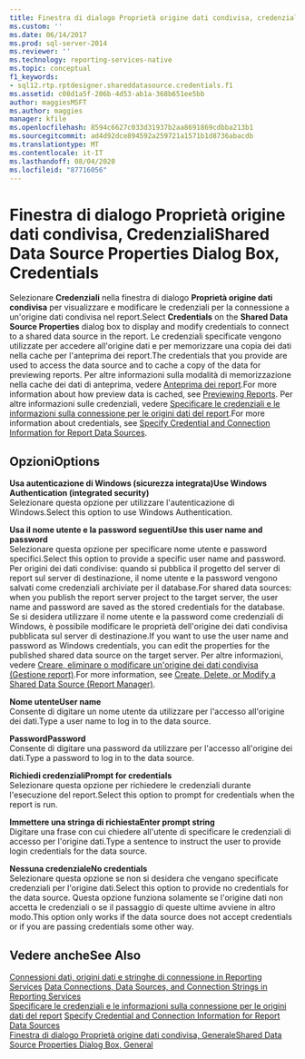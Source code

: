 ```yaml
---
title: Finestra di dialogo Proprietà origine dati condivisa, credenziali | Microsoft Docs
ms.custom: ''
ms.date: 06/14/2017
ms.prod: sql-server-2014
ms.reviewer: ''
ms.technology: reporting-services-native
ms.topic: conceptual
f1_keywords:
- sql12.rtp.rptdesigner.shareddatasource.credentials.f1
ms.assetid: c08d1a5f-206b-4d53-ab1a-368b651ee5bb
author: maggiesMSFT
ms.author: maggies
manager: kfile
ms.openlocfilehash: 8594c6627c033d31937b2aa8691869cdbba213b1
ms.sourcegitcommit: ad4d92dce894592a259721a1571b1d8736abacdb
ms.translationtype: MT
ms.contentlocale: it-IT
ms.lasthandoff: 08/04/2020
ms.locfileid: "87716056"
---
```

# <a name="shared-data-source-properties-dialog-box-credentials"></a><span data-ttu-id="868cb-102">Finestra di dialogo Proprietà origine dati condivisa, Credenziali</span><span class="sxs-lookup"><span data-stu-id="868cb-102">Shared Data Source Properties Dialog Box, Credentials</span></span>
  <span data-ttu-id="868cb-103">Selezionare **Credenziali** nella finestra di dialogo **Proprietà origine dati condivisa** per visualizzare e modificare le credenziali per la connessione a un'origine dati condivisa nel report.</span><span class="sxs-lookup"><span data-stu-id="868cb-103">Select **Credentials** on the **Shared Data Source Properties** dialog box to display and modify credentials to connect to a shared data source in the report.</span></span> <span data-ttu-id="868cb-104">Le credenziali specificate vengono utilizzate per accedere all'origine dati e per memorizzare una copia dei dati nella cache per l'anteprima dei report.</span><span class="sxs-lookup"><span data-stu-id="868cb-104">The credentials that you provide are used to access the data source and to cache a copy of the data for previewing reports.</span></span> <span data-ttu-id="868cb-105">Per altre informazioni sulla modalità di memorizzazione nella cache dei dati di anteprima, vedere [Anteprima dei report](reports/previewing-reports.md).</span><span class="sxs-lookup"><span data-stu-id="868cb-105">For more information about how preview data is cached, see [Previewing Reports](reports/previewing-reports.md).</span></span> <span data-ttu-id="868cb-106">Per altre informazioni sulle credenziali, vedere [Specificare le credenziali e le informazioni sulla connessione per le origini dati del report](report-data/specify-credential-and-connection-information-for-report-data-sources.md).</span><span class="sxs-lookup"><span data-stu-id="868cb-106">For more information about credentials, see [Specify Credential and Connection Information for Report Data Sources](report-data/specify-credential-and-connection-information-for-report-data-sources.md).</span></span>  
  
## <a name="options"></a><span data-ttu-id="868cb-107">Opzioni</span><span class="sxs-lookup"><span data-stu-id="868cb-107">Options</span></span>  
 <span data-ttu-id="868cb-108">**Usa autenticazione di Windows (sicurezza integrata)**</span><span class="sxs-lookup"><span data-stu-id="868cb-108">**Use Windows Authentication (integrated security)**</span></span>  
 <span data-ttu-id="868cb-109">Selezionare questa opzione per utilizzare l'autenticazione di Windows.</span><span class="sxs-lookup"><span data-stu-id="868cb-109">Select this option to use Windows Authentication.</span></span>  
  
 <span data-ttu-id="868cb-110">**Usa il nome utente e la password seguenti**</span><span class="sxs-lookup"><span data-stu-id="868cb-110">**Use this user name and password**</span></span>  
 <span data-ttu-id="868cb-111">Selezionare questa opzione per specificare nome utente e password specifici.</span><span class="sxs-lookup"><span data-stu-id="868cb-111">Select this option to provide a specific user name and password.</span></span> <span data-ttu-id="868cb-112">Per origini dei dati condivise: quando si pubblica il progetto del server di report sul server di destinazione, il nome utente e la password vengono salvati come credenziali archiviate per il database.</span><span class="sxs-lookup"><span data-stu-id="868cb-112">For shared data sources: when you publish the report server project to the target server, the user name and password are saved as the stored credentials for the database.</span></span> <span data-ttu-id="868cb-113">Se si desidera utilizzare il nome utente e la password come credenziali di Windows, è possibile modificare le proprietà dell'origine dei dati condivisa pubblicata sul server di destinazione.</span><span class="sxs-lookup"><span data-stu-id="868cb-113">If you want to use the user name and password as Windows credentials, you can edit the properties for the published shared data source on the target server.</span></span> <span data-ttu-id="868cb-114">Per altre informazioni, vedere [Creare, eliminare o modificare un'origine dei dati condivisa &#40;Gestione report&#41;](../../2014/reporting-services/create-delete-or-modify-a-shared-data-source-report-manager.md).</span><span class="sxs-lookup"><span data-stu-id="868cb-114">For more information, see [Create, Delete, or Modify a Shared Data Source &#40;Report Manager&#41;](../../2014/reporting-services/create-delete-or-modify-a-shared-data-source-report-manager.md).</span></span>  
  
 <span data-ttu-id="868cb-115">**Nome utente**</span><span class="sxs-lookup"><span data-stu-id="868cb-115">**User name**</span></span>  
 <span data-ttu-id="868cb-116">Consente di digitare un nome utente da utilizzare per l'accesso all'origine dei dati.</span><span class="sxs-lookup"><span data-stu-id="868cb-116">Type a user name to log in to the data source.</span></span>  
  
 <span data-ttu-id="868cb-117">**Password**</span><span class="sxs-lookup"><span data-stu-id="868cb-117">**Password**</span></span>  
 <span data-ttu-id="868cb-118">Consente di digitare una password da utilizzare per l'accesso all'origine dei dati.</span><span class="sxs-lookup"><span data-stu-id="868cb-118">Type a password to log in to the data source.</span></span>  
  
 <span data-ttu-id="868cb-119">**Richiedi credenziali**</span><span class="sxs-lookup"><span data-stu-id="868cb-119">**Prompt for credentials**</span></span>  
 <span data-ttu-id="868cb-120">Selezionare questa opzione per richiedere le credenziali durante l'esecuzione del report.</span><span class="sxs-lookup"><span data-stu-id="868cb-120">Select this option to prompt for credentials when the report is run.</span></span>  
  
 <span data-ttu-id="868cb-121">**Immettere una stringa di richiesta**</span><span class="sxs-lookup"><span data-stu-id="868cb-121">**Enter prompt string**</span></span>  
 <span data-ttu-id="868cb-122">Digitare una frase con cui chiedere all'utente di specificare le credenziali di accesso per l'origine dati.</span><span class="sxs-lookup"><span data-stu-id="868cb-122">Type a sentence to instruct the user to provide login credentials for the data source.</span></span>  
  
 <span data-ttu-id="868cb-123">**Nessuna credenziale**</span><span class="sxs-lookup"><span data-stu-id="868cb-123">**No credentials**</span></span>  
 <span data-ttu-id="868cb-124">Selezionare questa opzione se non si desidera che vengano specificate credenziali per l'origine dati.</span><span class="sxs-lookup"><span data-stu-id="868cb-124">Select this option to provide no credentials for the data source.</span></span> <span data-ttu-id="868cb-125">Questa opzione funziona solamente se l'origine dati non accetta le credenziali o se il passaggio di queste ultime avviene in altro modo.</span><span class="sxs-lookup"><span data-stu-id="868cb-125">This option only works if the data source does not accept credentials or if you are passing credentials some other way.</span></span>  
  
## <a name="see-also"></a><span data-ttu-id="868cb-126">Vedere anche</span><span class="sxs-lookup"><span data-stu-id="868cb-126">See Also</span></span>  
 <span data-ttu-id="868cb-127">[Connessioni dati, origini dati e stringhe di connessione in Reporting Services](../../2014/reporting-services/data-connections-data-sources-and-connection-strings-in-reporting-services.md) </span><span class="sxs-lookup"><span data-stu-id="868cb-127">[Data Connections, Data Sources, and Connection Strings in Reporting Services](../../2014/reporting-services/data-connections-data-sources-and-connection-strings-in-reporting-services.md) </span></span>  
 <span data-ttu-id="868cb-128">[Specificare le credenziali e le informazioni sulla connessione per le origini dati del report](report-data/specify-credential-and-connection-information-for-report-data-sources.md) </span><span class="sxs-lookup"><span data-stu-id="868cb-128">[Specify Credential and Connection Information for Report Data Sources](report-data/specify-credential-and-connection-information-for-report-data-sources.md) </span></span>  
 [<span data-ttu-id="868cb-129">Finestra di dialogo Proprietà origine dati condivisa, Generale</span><span class="sxs-lookup"><span data-stu-id="868cb-129">Shared Data Source Properties Dialog Box, General</span></span>](../../2014/reporting-services/shared-data-source-properties-dialog-box-general.md)  
  
  
